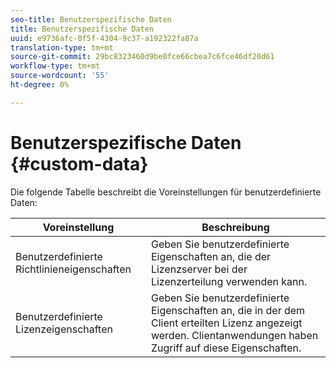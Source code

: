 ```yaml
---
seo-title: Benutzerspezifische Daten
title: Benutzerspezifische Daten
uuid: e9736afc-0f5f-4304-9c37-a192322fa87a
translation-type: tm+mt
source-git-commit: 29bc8323460d9be0fce66cbea7c6fce46df20d61
workflow-type: tm+mt
source-wordcount: '55'
ht-degree: 0%

---
```



# Benutzerspezifische Daten {#custom-data}

Die folgende Tabelle beschreibt die Voreinstellungen für benutzerdefinierte Daten:

| Voreinstellung | Beschreibung |
|---|---|
| Benutzerdefinierte Richtlinieneigenschaften | Geben Sie benutzerdefinierte Eigenschaften an, die der Lizenzserver bei der Lizenzerteilung verwenden kann. |
| Benutzerdefinierte Lizenzeigenschaften | Geben Sie benutzerdefinierte Eigenschaften an, die in der dem Client erteilten Lizenz angezeigt werden. Clientanwendungen haben Zugriff auf diese Eigenschaften. |

